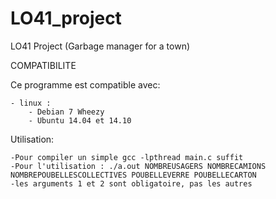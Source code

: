 LO41_project
============

LO41 Project (Garbage manager for a town)

COMPATIBILITE

Ce programme est compatible avec:

    - linux :
        - Debian 7 Wheezy
        - Ubuntu 14.04 et 14.10

Utilisation:

    -Pour compiler un simple gcc -lpthread main.c suffit
    -Pour l'utilisation : ./a.out NOMBREUSAGERS NOMBRECAMIONS NOMBREPOUBELLESCOLLECTIVES POUBELLEVERRE POUBELLECARTON
    -les arguments 1 et 2 sont obligatoire, pas les autres
